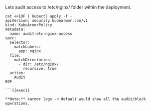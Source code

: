 Lets audit access to /etc/nginx/ folder within the deployment.

```
cat <<EOF | kubectl apply -f -
apiVersion: security.kubearmor.com/v1
kind: KubeArmorPolicy
metadata:
  name: audit-etc-nginx-access
spec:
  selector:
    matchLabels:
      app: nginx
  file:
    matchDirectories:
      - dir: /etc/nginx/
        recursive: true
  action:
    Audit
EOF

```{{exec}}

**Note:** karmor logs -n default would show all the audit/block operations.
